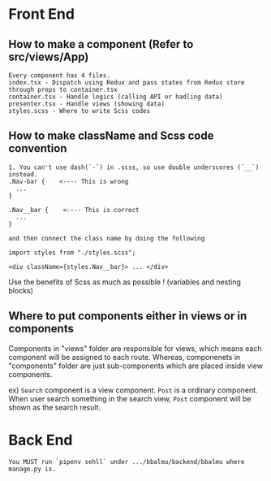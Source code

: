 # Front End

## How to make a component (Refer to src/views/App)

```
Every component has 4 files.
index.tsx - Dispatch using Redux and pass states from Redux store through props to container.tsx
container.tsx - Handle logics (calling API or hadling data)
presenter.tsx - Handle views (showing data)
styles.scss - Where to write Scss codes
```

## How to make className and Scss code convention

```
1. You can't use dash(`-`) in .scss, so use double underscores (`__`) instead.
.Nav-bar {    <---- This is wrong
  ...
}

.Nav__bar {    <---- This is correct
  ...
}

and then connect the class name by doing the following

import styles from "./styles.scss";

<div className={styles.Nav__bar}> ... </div>
```

Use the benefits of Scss as much as possible ! (variables and nesting blocks)

## Where to put components either in views or in components

Components in "views" folder are responsible for views, which means each component will be assigned to each route. Whereas, componenets in "components" folder are just sub-components which are placed inside view components.

ex) `Search` component is a view component. `Post` is a ordinary component. When user search something in the search view, `Post` component will be shown as the search result.

# Back End

```
You MUST run `pipenv sehll` under .../bbalmu/backend/bbalmu where manage.py is.
```
